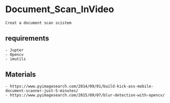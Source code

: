 # Document_Scan_InVideo

    Creat a document scan scistem
    
## requirements

    - Jupter
    - Opencv
    - imutils
    
## Materials

    - https://www.pyimagesearch.com/2014/09/01/build-kick-ass-mobile-document-scanner-just-5-minutes/
    - https://www.pyimagesearch.com/2015/09/07/blur-detection-with-opencv/